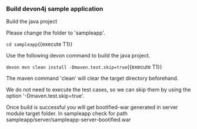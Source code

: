 ### Build devon4j sample application

Build the java project



Please change the folder to &#39;sampleapp&#39;.

`cd sampleapp`{{execute T1}}
 
Use the following devon command to build the java project.

`devon mvn clean install -Dmaven.test.skip=true`{{execute T1}}

The maven command 'clean' will clear the target directory beforehand. 

We do not need to execute the test cases, so we can skip them by using the option '-Dmaven.test.skip=true'.

Once build is successful you will get bootified-war generated in server module target folder. In sampleapp check for path sampleapp/server/sampleapp-server-bootified.war

